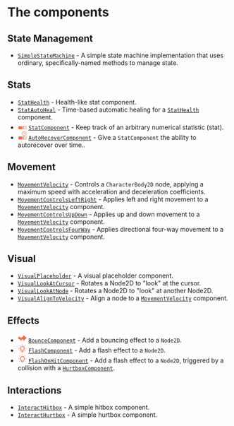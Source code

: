 # The components

## State Management

- [`SimpleStateMachine`](SimpleStateMachine.md) - A simple state machine implementation that uses ordinary, specifically-named methods to manage state.

## Stats

- [`StatHealth`](StatHealth.md) - Health-like stat component.
- [`StatAutoHeal`](StatAutoHeal.md) - Time-based automatic healing for a  [`StatHealth`](StatHealth.md) component.
- <img src="../addons/bc-components/stat/stat.svg" width="20" height="20"> [`StatComponent`](stat.md) - Keep track of an arbitrary numerical statistic (stat).
- <img src="../addons/bc-components/stat/auto_recover.svg" width="20" height="20"> [`AutoRecoverComponent`](auto_recover.md) - Give a `StatComponent` the ability to autorecover over time..

## Movement

- [`MovementVelocity`](MovementVelocity.md) - Controls a `CharacterBody2D` node, applying a maximum speed with acceleration and deceleration coefficients.
- [`MovementControlsLeftRight`](MovementControlsLeftRight.md) - Applies left and right movement to a [`MovementVelocity`](MovementVelocity.md) component.
- [`MovementControlsUpDown`](MovementControlsUpDown.md) - Applies up and down movement to a [`MovementVelocity`](MovementVelocity.md) component.
- [`MovementControlsFourWay`](MovementControlsFourWay.md) - Applies directional four-way movement to a [`MovementVelocity`](MovementVelocity.md) component.

## Visual

- [`VisualPlaceholder`](VisualPlaceholder.md) - A visual placeholder component.
- [`VisualLookAtCursor`](VisualLookAtCursor.md) - Rotates a Node2D to "look" at the cursor.
- [`VisualLookAtNode`](VisualLookAtNode.md) - Rotates a Node2D to "look" at another Node2D.
- [`VisualAlignToVelocity`](VisualAlignToVelocity.md) - Align a node to a [`MovementVelocity`](MovementVelocity.md) component.

## Effects

- <img src="../addons/bc-components/effect/bounce.svg" width="20" height="20"> [`BounceComponent`](bounce.md) - Add a bouncing effect to a `Node2D`.
- <img src="../addons/bc-components/effect/flash.svg" width="20" height="20"> [`FlashComponent`](flash.md) - Add a flash effect to a `Node2D`.
- <img src="../addons/bc-components/effect/flash.svg" width="20" height="20"> [`FlashOnHitComponent`](flash_on_hit.md) - Add a flash effect to a `Node2D`, triggered by a collision with a [`HurtboxComponent`](hurtbox.md).

## Interactions

- [`InteractHitbox`](InteractHitbox.md) - A simple hitbox component.
- [`InteractHurtbox`](InteractHurtbox.md) - A simple hurtbox component.

